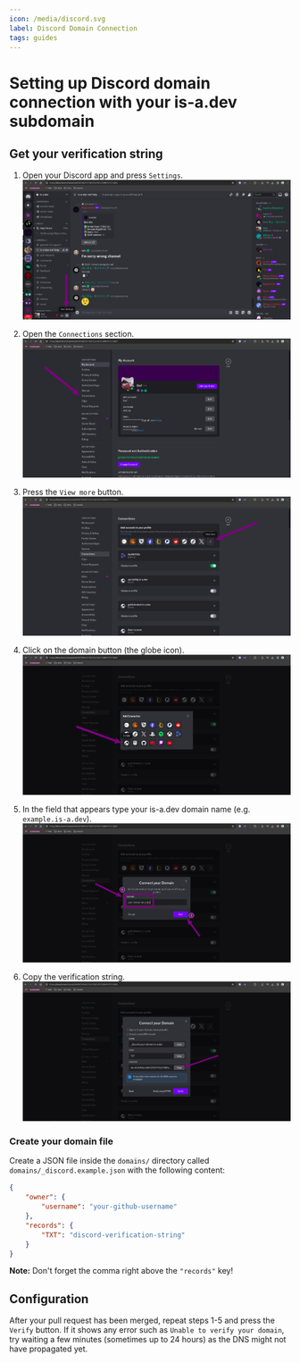 ```yaml
---
icon: /media/discord.svg
label: Discord Domain Connection
tags: guides
---
```


# Setting up Discord domain connection with your is-a.dev subdomain

## Get your verification string

1. Open your Discord app and press `Settings`.
   ![](../media/discord/step_1.png)

2. Open the `Connections` section.
   ![](../media/discord/step_2.png)

3. Press the `View more` button.
   ![](../media/discord/step_3.png)

4. Click on the domain button (the globe icon).
   ![](../media/discord/step_4.png)

5. In the field that appears type your is-a.dev domain name (e.g. `example.is-a.dev`).
   ![](../media/discord/step_5.png)

6. Copy the verification string.
   ![](../media/discord/step_6.png)

### Create your domain file

Create a JSON file inside the `domains/` directory called `domains/_discord.example.json` with the following content:

```json
{
    "owner": {
        "username": "your-github-username"
    },
    "records": {
        "TXT": "discord-verification-string"
    }
}
```

**Note:** Don't forget the comma right above the `"records"` key!

## Configuration

After your pull request has been merged, repeat steps 1-5 and press the `Verify` button.
If it shows any error such as `Unable to verify your domain`, try waiting a few minutes (sometimes up to 24 hours) as the DNS might not have propagated yet.
